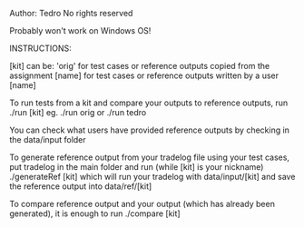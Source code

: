 Author: Tedro
No rights reserved

Probably won't work on Windows OS!

INSTRUCTIONS:

[kit] can be:
'orig' for test cases or reference outputs copied from the assignment
[name] for test cases or reference outputs written by a user [name]

To run tests from a kit and compare your outputs to reference outputs, run
./run [kit]
  eg. ./run orig
  or  ./run tedro

You can check what users have provided reference outputs by checking in the
data/input folder



To generate reference output from your tradelog file using your test cases,
put tradelog in the main folder and run (while [kit] is your nickname)
./generateRef [kit]
which will run your tradelog with data/input/[kit] and save the reference
output into data/ref/[kit]


To compare reference output and your output (which has already been generated),
it is enough to run ./compare [kit]
